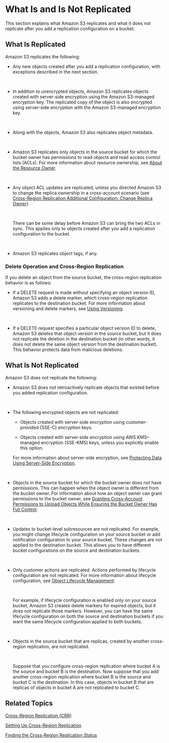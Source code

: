 # What Is and Is Not Replicated<a name="crr-what-is-isnot-replicated"></a>

This section explains what Amazon S3 replicates and what it does not replicate after you add a replication configuration on a bucket\.

## What Is Replicated<a name="crr-what-is-replicated"></a>

Amazon S3 replicates the following:

+ Any new objects created after you add a replication configuration, with exceptions described in the next section\.

   

+ In addition to unencrypted objects, Amazon S3 replicates objects created with server\-side encryption using the Amazon S3\-managed encryption key\. The replicated copy of the object is also encrypted using server\-side encryption with the Amazon S3\-managed encryption key\. 

   

+ Along with the objects, Amazon S3 also replicates object metadata\.

   

+ Amazon S3 replicates only objects in the source bucket for which the bucket owner has permissions to read objects and read access control lists \(ACLs\)\. For more information about resource ownership, see [About the Resource Owner](access-control-overview.md#about-resource-owner)\.

   

+ Any object ACL updates are replicated, unless you directed Amazon S3 to change the replica ownership in a cross\-account scenario \(see [Cross\-Region Replication Additional Configuration: Change Replica Owner](crr-change-owner.md)\)\. 

   

  There can be some delay before Amazon S3 can bring the two ACLs in sync\. This applies only to objects created after you add a replication configuration to the bucket\.

   

+ Amazon S3 replicates object tags, if any\.

### Delete Operation and Cross\-Region Replication<a name="crr-delete-op"></a>

If you delete an object from the source bucket, the cross\-region replication behavior is as follows:

+ If a DELETE request is made without specifying an object version ID, Amazon S3 adds a delete marker, which cross\-region replication replicates to the destination bucket\. For more information about versioning and delete markers, see [Using Versioning](Versioning.md)\.

   

+ If a DELETE request specifies a particular object version ID to delete, Amazon S3 deletes that object version in the source bucket, but it does not replicate the deletion in the destination bucket \(in other words, it does not delete the same object version from the destination bucket\)\. This behavior protects data from malicious deletions\. 

## What Is Not Replicated<a name="crr-what-is-not-replicated"></a>

Amazon S3 does not replicate the following:

+ Amazon S3 does not retroactively replicate objects that existed before you added replication configuration\.

   

+ The following encrypted objects are not replicated:

  + Objects created with server\-side encryption using customer\-provided \(SSE\-C\) encryption keys\.

  + Objects created with server\-side encryption using AWS KMS–managed encryption \(SSE\-KMS\) keys, unless you explicitly enable this option\. 

   For more information about server\-side encryption, see [Protecting Data Using Server\-Side Encryption](serv-side-encryption.md)\. 

   

+ Objects in the source bucket for which the bucket owner does not have permissions\. This can happen when the object owner is different from the bucket owner\. For information about how an object owner can grant permissions to the bucket owner, see [Granting Cross\-Account Permissions to Upload Objects While Ensuring the Bucket Owner Has Full Control](example-bucket-policies.md#example-bucket-policies-use-case-8)\.

   

+ Updates to bucket\-level subresources are not replicated\. For example, you might change lifecycle configuration on your source bucket or add notification configuration to your source bucket\. These changes are not applied to the destination bucket\. This allows you to have different bucket configurations on the source and destination buckets\. 

   

+ Only customer actions are replicated\. Actions performed by lifecycle configuration are not replicated\. For more information about lifecycle configuration, see [Object Lifecycle Management](object-lifecycle-mgmt.md)\.

   

  For example, if lifecycle configuration is enabled only on your source bucket, Amazon S3 creates delete markers for expired objects, but it does not replicate those markers\. However, you can have the same lifecycle configuration on both the source and destination buckets if you want the same lifecycle configuration applied to both buckets\. 

   

+ Objects in the source bucket that are replicas, created by another cross\-region replication, are not replicated\.

   

  Suppose that you configure cross\-region replication where bucket A is the source and bucket B is the destination\. Now suppose that you add another cross\-region replication where bucket B is the source and bucket C is the destination\. In this case, objects in bucket B that are replicas of objects in bucket A are not replicated to bucket C\. 

## Related Topics<a name="crr-whatis-isnot-related-topics"></a>

[Cross\-Region Replication \(CRR\)](crr.md)

[Setting Up Cross\-Region Replication](crr-how-setup.md)

[Finding the Cross\-Region Replication Status ](crr-status.md)